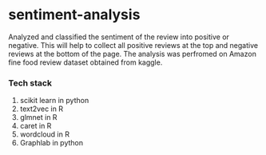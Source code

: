 # sentiment-analysis

Analyzed and classified the sentiment of the review into positive or negative. This will help to collect all positive reviews at the top and negative reviews at the bottom of the page. The analysis was perfromed on Amazon fine food review dataset obtained from kaggle.

### Tech stack

1. scikit learn in python
2. text2vec in R
3. glmnet in R
4. caret in R
5. wordcloud in R
6. Graphlab in python
